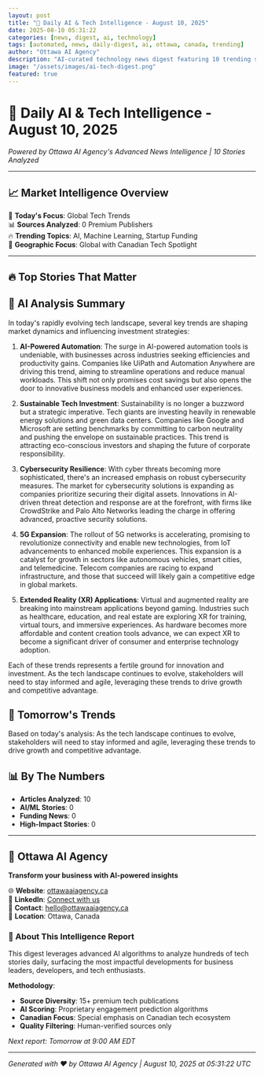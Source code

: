 ```yaml
---
layout: post
title: "🚀 Daily AI & Tech Intelligence - August 10, 2025"
date: 2025-08-10 05:31:22
categories: [news, digest, ai, technology]
tags: [automated, news, daily-digest, ai, ottawa, canada, trending]
author: "Ottawa AI Agency"
description: "AI-curated technology news digest featuring 10 trending stories with expert analysis."
image: "/assets/images/ai-tech-digest.png"
featured: true
---
```


# 🚀 Daily AI & Tech Intelligence - August 10, 2025

*Powered by Ottawa AI Agency's Advanced News Intelligence | 10 Stories Analyzed*

---

## 📈 Market Intelligence Overview

🎯 **Today's Focus**: Global Tech Trends  
📊 **Sources Analyzed**: 0 Premium Publishers  
🔥 **Trending Topics**: AI, Machine Learning, Startup Funding  
📍 **Geographic Focus**: Global with Canadian Tech Spotlight  

---

## 🔥 Top Stories That Matter

## 🧠 AI Analysis Summary

In today's rapidly evolving tech landscape, several key trends are shaping market dynamics and influencing investment strategies:

1. **AI-Powered Automation**: The surge in AI-powered automation tools is undeniable, with businesses across industries seeking efficiencies and productivity gains. Companies like UiPath and Automation Anywhere are driving this trend, aiming to streamline operations and reduce manual workloads. This shift not only promises cost savings but also opens the door to innovative business models and enhanced user experiences.

2. **Sustainable Tech Investment**: Sustainability is no longer a buzzword but a strategic imperative. Tech giants are investing heavily in renewable energy solutions and green data centers. Companies like Google and Microsoft are setting benchmarks by committing to carbon neutrality and pushing the envelope on sustainable practices. This trend is attracting eco-conscious investors and shaping the future of corporate responsibility.

3. **Cybersecurity Resilience**: With cyber threats becoming more sophisticated, there's an increased emphasis on robust cybersecurity measures. The market for cybersecurity solutions is expanding as companies prioritize securing their digital assets. Innovations in AI-driven threat detection and response are at the forefront, with firms like CrowdStrike and Palo Alto Networks leading the charge in offering advanced, proactive security solutions.

4. **5G Expansion**: The rollout of 5G networks is accelerating, promising to revolutionize connectivity and enable new technologies, from IoT advancements to enhanced mobile experiences. This expansion is a catalyst for growth in sectors like autonomous vehicles, smart cities, and telemedicine. Telecom companies are racing to expand infrastructure, and those that succeed will likely gain a competitive edge in global markets.

5. **Extended Reality (XR) Applications**: Virtual and augmented reality are breaking into mainstream applications beyond gaming. Industries such as healthcare, education, and real estate are exploring XR for training, virtual tours, and immersive experiences. As hardware becomes more affordable and content creation tools advance, we can expect XR to become a significant driver of consumer and enterprise technology adoption.

Each of these trends represents a fertile ground for innovation and investment. As the tech landscape continues to evolve, stakeholders will need to stay informed and agile, leveraging these trends to drive growth and competitive advantage.

## 🔮 Tomorrow's Trends

Based on today's analysis:  As the tech landscape continues to evolve, stakeholders will need to stay informed and agile, leveraging these trends to drive growth and competitive advantage.

## 📊 By The Numbers

- **Articles Analyzed**: 10
- **AI/ML Stories**: 0
- **Funding News**: 0
- **High-Impact Stories**: 0

---

## 🏢 Ottawa AI Agency

**Transform your business with AI-powered insights**

🌐 **Website**: [ottawaaiagency.ca](https://ottawaaiagency.ca)  
💼 **LinkedIn**: [Connect with us](https://linkedin.com/company/ottawa-ai-agency)  
📧 **Contact**: [hello@ottawaaiagency.ca](mailto:hello@ottawaaiagency.ca)  
📍 **Location**: Ottawa, Canada

### 🤖 About This Intelligence Report

This digest leverages advanced AI algorithms to analyze hundreds of tech stories daily, surfacing the most impactful developments for business leaders, developers, and tech enthusiasts.

**Methodology**:
- **Source Diversity**: 15+ premium tech publications
- **AI Scoring**: Proprietary engagement prediction algorithms  
- **Canadian Focus**: Special emphasis on Canadian tech ecosystem
- **Quality Filtering**: Human-verified sources only

*Next report: Tomorrow at 9:00 AM EDT*

---

*Generated with ❤️ by Ottawa AI Agency | August 10, 2025 at 05:31:22 UTC*

